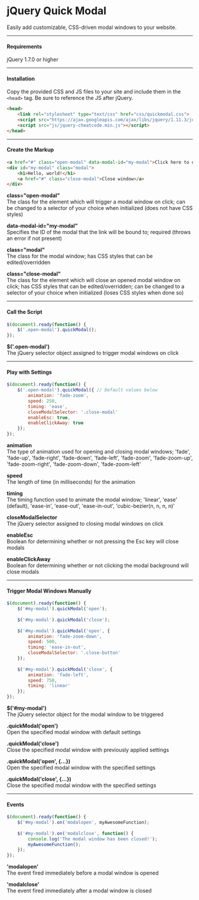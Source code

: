 # jQuery Quick Modal
Easily add customizable, CSS-driven modal windows to your website.

---

#### Requirements
jQuery 1.7.0 or higher

---

#### Installation
Copy the provided CSS and JS files to your site and include them in the `<head>` tag. Be sure to reference the JS after jQuery.
```html
<head>
    <link rel="stylesheet" type="text/css" href="css/quickmodal.css">
    <script src="https://ajax.googleapis.com/ajax/libs/jquery/1.11.3/jquery.min.js"></script>
    <script src="js/jquery-cheatcode.min.js"></script>
</head>
```

---

#### Create the Markup
```html
<a href="#" class="open-modal" data-modal-id="my-modal">Click here to open a modal window</a>
<div id="my-modal" class="modal">
    <h1>Hello, world!</h1>
    <a href="#" class="close-modal">Close window</a>
</div>
```
**class="open-modal"**  
The class for the element which will trigger a modal window on click; can be changed to a selector of your choice when initialized (does not have CSS styles)

**data-modal-id="my-modal"**  
Specifies the ID of the modal that the link will be bound to; required (throws an error if not present)

**class="modal"**   
The class for the modal window; has CSS styles that can be edited/overridden 

**class="close-modal"**   
The class for the element which will close an opened modal window on click; has CSS styles that can be edited/overridden; can be changed to a selector of your choice when initialized (loses CSS styles when done so)

---

#### Call the Script
```javascript
$(document).ready(function() {
    $('.open-modal').quickModal();
});
```
**$('.open-modal')**  
The jQuery selector object assigned to trigger modal windows on click

---

#### Play with Settings
```javascript
$(document).ready(function() {
    $('.open-modal').quickModal({ // Default values below
        animation: 'fade-zoom',
        speed: 250,
        timing: 'ease',
        closeModalSelector: '.close-modal'
        enableEsc: true,
        enableClickAway: true
    });
});
```
**animation**  
The type of animation used for opening and closing modal windows; 'fade', 'fade-up', 'fade-right', 'fade-down', 'fade-left', 'fade-zoom', 'fade-zoom-up', 'fade-zoom-right', 'fade-zoom-down', 'fade-zoom-left'

**speed**  
The length of time (in milliseconds) for the animation

**timing**   
The timing function used to animate the modal window; 'linear', 'ease' (default), 'ease-in', 'ease-out', 'ease-in-out', 'cubic-bezier(n, n, n, n)'

**closeModalSelector**   
The jQuery selector assigned to closing modal windows on click

**enableEsc**   
Boolean for determining whether or not pressing the Esc key will close modals

**enableClickAway**   
Boolean for determining whether or not clicking the modal background will close modals

---

#### Trigger Modal Windows Manually
```javascript
$(document).ready(function() {
    $('#my-modal').quickModal('open');
    
    $('#my-modal').quickModal('close');
    
    $('#my-modal').quickModal('open', {
        animation: 'fade-zoom-down',
        speed: 500,
        timing: 'ease-in-out',
        closeModalSelector: '.close-button'
    });
    
    $('#my-modal').quickModal('close', {
        animation: 'fade-left',
        speed: 750,
        timing: 'linear'
    });
});
```
**$('#my-modal')**  
The jQuery selector object for the modal window to be triggered

**.quickModal('open')**  
Open the specified modal window with default settings

**.quickModal('close')**  
Close the specified modal window with previously applied settings

**.quickModal('open', {...})**  
Open the specified modal window with the specified settings

**.quickModal('close', {...})**  
Close the specified modal window with the specified settings

---

#### Events
```javascript
$(document).ready(function() {
    $('#my-modal').on('modalopen', myAwesomeFunction);
    
    $('#my-modal').on('modalclose', function() {
        console.log('The modal window has been closed!');
        myAwesomeFunction();
    });
});
```
**'modalopen'**  
The event fired immediately before a modal window is opened

**'modalclose'**  
The event fired immediately after a modal window is closed